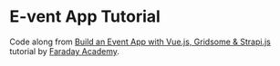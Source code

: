 # E-vent App Tutorial

Code along from [Build an Event App with Vue.js, Gridsome & Strapi.js](https://www.youtube.com/watch?v=vB6rmWCmANA) tutorial by [Faraday Academy](https://www.youtube.com/channel/UCxA99Yr6P_tZF9_BgtMGAWA).
